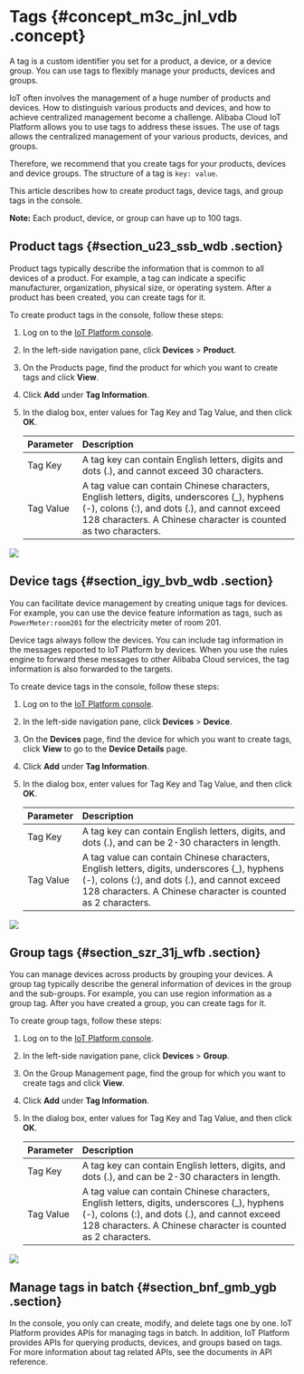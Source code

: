 # Tags {#concept_m3c_jnl_vdb .concept}

A tag is a custom identifier you set for a product, a device, or a device group. You can use tags to flexibly manage your products, devices and groups.

IoT often involves the management of a huge number of products and devices. How to distinguish various products and devices, and how to achieve centralized management become a challenge. Alibaba Cloud IoT Platform allows you to use tags to address these issues. The use of tags allows the centralized management of your various products, devices, and groups.

Therefore, we recommend that you create tags for your products, devices and device groups. The structure of a tag is `key: value`.

This article describes how to create product tags, device tags, and group tags in the console.

**Note:** Each product, device, or group can have up to 100 tags.

## Product tags {#section_u23_ssb_wdb .section}

Product tags typically describe the information that is common to all devices of a product. For example, a tag can indicate a specific manufacturer, organization, physical size, or operating system. After a product has been created, you can create tags for it.

To create product tags in the console, follow these steps:

1.  Log on to the [IoT Platform console](https://partners-intl.console.aliyun.com/#/iot).
2.  In the left-side navigation pane, click **Devices** \> **Product**.
3.  On the Products page, find the product for which you want to create tags and click **View**.
4.  Click **Add** under **Tag Information**.
5.  In the dialog box, enter values for Tag Key and Tag Value, and then click **OK**.

    |Parameter|Description|
    |:--------|:----------|
    |Tag Key|A tag key can contain English letters, digits and dots \(.\), and cannot exceed 30 characters.|
    |Tag Value|A tag value can contain Chinese characters, English letters, digits, underscores \(\_\), hyphens \(-\), colons \(:\), and dots \(.\), and cannot exceed 128 characters. A Chinese character is counted as two characters.|


![](http://static-aliyun-doc.oss-cn-hangzhou.aliyuncs.com/assets/img/12823/15597875052847_en-US.png)

## Device tags {#section_igy_bvb_wdb .section}

You can facilitate device management by creating unique tags for devices. For example, you can use the device feature information as tags, such as `PowerMeter:room201` for the electricity meter of room 201.

Device tags always follow the devices. You can include tag information in the messages reported to IoT Platform by devices. When you use the rules engine to forward these messages to other Alibaba Cloud services, the tag information is also forwarded to the targets.

To create device tags in the console, follow these steps:

1.  Log on to the [IoT Platform console](https://partners-intl.console.aliyun.com/#/iot).
2.  In the left-side navigation pane, click **Devices** \> **Device**.
3.  On the **Devices** page, find the device for which you want to create tags, click **View** to go to the **Device Details** page.
4.  Click **Add** under **Tag Information**.
5.  In the dialog box, enter values for Tag Key and Tag Value, and then click **OK**.

    |Parameter|Description|
    |:--------|:----------|
    |Tag Key|A tag key can contain English letters, digits, and dots \(.\), and can be 2-30 characters in length.|
    |Tag Value|A tag value can contain Chinese characters, English letters, digits, underscores \(\_\), hyphens \(-\), colons \(:\), and dots \(.\), and cannot exceed 128 characters. A Chinese character is counted as 2 characters.|


![](http://static-aliyun-doc.oss-cn-hangzhou.aliyuncs.com/assets/img/12823/15597875052849_en-US.png)

## Group tags {#section_szr_31j_wfb .section}

You can manage devices across products by grouping your devices. A group tag typically describe the general information of devices in the group and the sub-groups. For example, you can use region information as a group tag. After you have created a group, you can create tags for it.

To create group tags, follow these steps:

1.  Log on to the [IoT Platform console](https://partners-intl.console.aliyun.com/#/iot).
2.  In the left-side navigation pane, click **Devices** \> **Group**.
3.  On the Group Management page, find the group for which you want to create tags and click **View**.
4.  Click **Add** under **Tag Information**.
5.  In the dialog box, enter values for Tag Key and Tag Value, and then click **OK**.

    |Parameter|Description|
    |:--------|:----------|
    |Tag Key|A tag key can contain English letters, digits, and dots \(.\), and can be 2-30 characters in length.|
    |Tag Value|A tag value can contain Chinese characters, English letters, digits, underscores \(\_\), hyphens \(-\), colons \(:\), and dots \(.\), and cannot exceed 128 characters. A Chinese character is counted as 2 characters.|


![](http://static-aliyun-doc.oss-cn-hangzhou.aliyuncs.com/assets/img/12823/155978750532634_en-US.png)

## Manage tags in batch {#section_bnf_gmb_ygb .section}

In the console, you only can create, modify, and delete tags one by one. IoT Platform provides APIs for managing tags in batch. In addition, IoT Platform provides APIs for querying products, devices, and groups based on tags. For more information about tag related APIs, see the documents in API reference.

